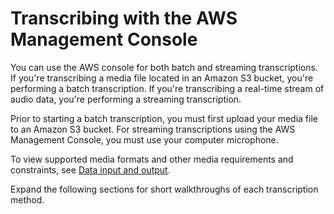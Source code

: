 # Transcribing with the AWS Management Console<a name="getting-started-console"></a>

You can use the AWS console for both batch and streaming transcriptions\. If you're transcribing a media file located in an Amazon S3 bucket, you're performing a batch transcription\. If you're transcribing a real\-time stream of audio data, you're performing a streaming transcription\.

Prior to starting a batch transcription, you must first upload your media file to an Amazon S3 bucket\. For streaming transcriptions using the AWS Management Console, you must use your computer microphone\.

To view supported media formats and other media requirements and constraints, see [Data input and output](how-input.md)\.

Expand the following sections for short walkthroughs of each transcription method\.